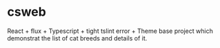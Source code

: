 # csweb
React + flux + Typescript + tight tslint error + Theme base project which demonstrat the list of cat breeds and details of it.
